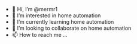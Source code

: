 - 👋 Hi, I’m @mermr1
- 👀 I’m interested in home automation
- 🌱 I’m currently learning home automation
- 💞️ I’m looking to collaborate on home automation
- 📫 How to reach me ...

<!---
mermr1/mermr1 is a ✨ special ✨ repository because its `README.md` (this file) appears on your GitHub profile.
You can click the Preview link to take a look at your changes.
--->
